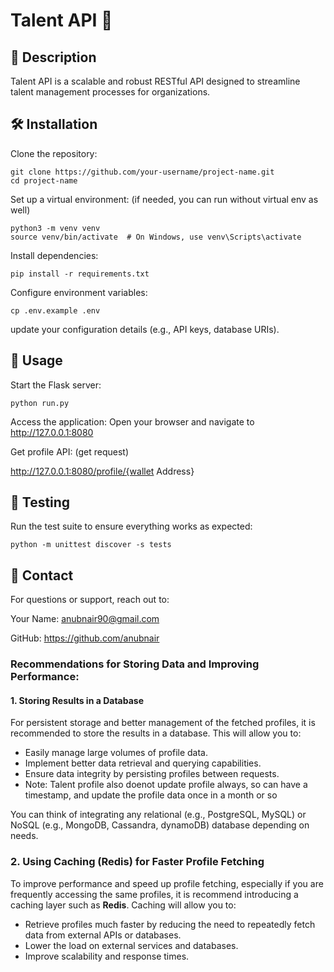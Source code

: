 # Talent API 🚀

##  📖 Description
Talent API is a scalable and robust RESTful API designed to streamline talent management processes for organizations. 

## 🛠️ Installation
Clone the repository:
```
git clone https://github.com/your-username/project-name.git
cd project-name
```
Set up a virtual environment: (if needed, you can run without virtual env as well)
```
python3 -m venv venv
source venv/bin/activate  # On Windows, use venv\Scripts\activate
```
Install dependencies:
```
pip install -r requirements.txt
```
Configure environment variables:
```
cp .env.example .env
```
update your configuration details (e.g., API keys, database URIs).


## 🚀 Usage
Start the Flask server:
```
python run.py
```
Access the application: Open your browser and navigate to http://127.0.0.1:8080

Get profile API: (get request)

http://127.0.0.1:8080/profile/{wallet Address}

## 🧪 Testing
Run the test suite to ensure everything works as expected:

```
python -m unittest discover -s tests
```

## 💬 Contact
For questions or support, reach out to:

Your Name: anubnair90@gmail.com

GitHub: https://github.com/anubnair

### Recommendations for Storing Data and Improving Performance:

#### 1. Storing Results in a Database

For persistent storage and better management of the fetched profiles, it is recommended to store the results in a database. This will allow you to:

- Easily manage large volumes of profile data.
- Implement better data retrieval and querying capabilities.
- Ensure data integrity by persisting profiles between requests.
- Note: Talent profile also doenot update profile always,
so can have a timestamp, and update the profile data once in a month or so 

You can think of integrating any relational (e.g., PostgreSQL, MySQL) or NoSQL (e.g., MongoDB, Cassandra, dynamoDB) database depending on needs.

### 2. Using Caching (Redis) for Faster Profile Fetching

To improve performance and speed up profile fetching, especially if you are frequently accessing the same profiles, it is recommend introducing a caching layer such as **Redis**. Caching will allow you to:

- Retrieve profiles much faster by reducing the need to repeatedly fetch data from external APIs or databases.
- Lower the load on external services and databases.
- Improve scalability and response times.